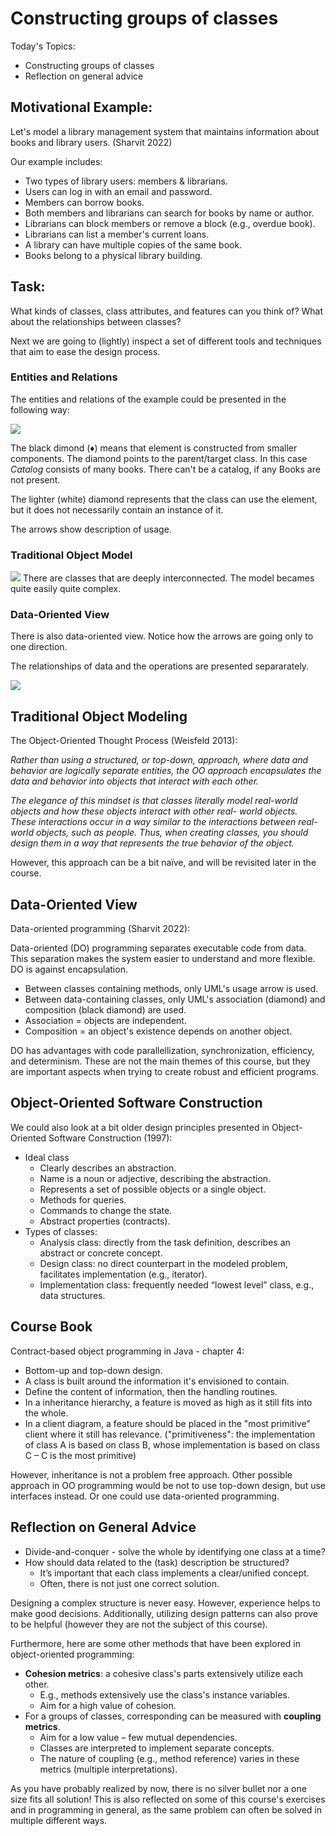 
# Constructing groups of classes

Today's Topics:

- Constructing groups of classes
- Reflection on general advice

## Motivational Example:
Let's model a library management system that maintains information about books and library users. (Sharvit 2022)

Our example includes:

- Two types of library users: members & librarians.
- Users can log in with an email and password.
- Members can borrow books.
- Both members and librarians can search for books by name or author.
- Librarians can block members or remove a block (e.g., overdue book).
- Librarians can list a member's current loans.
- A library can have multiple copies of the same book.
- Books belong to a physical library building.


## Task:
What kinds of classes, class attributes, and features can you think of? What about the relationships between classes?

Next we are going to (lightly) inspect a set of different tools and techniques that aim to ease the design process.

### Entities and Relations
The entities and relations of the example could be presented in the following way:

![](/img/part-6/entities_and_relations.jpg)

The black dimond (♦) means that element is constructed from smaller components. The diamond points to the parent/target class. In this case *Catalog* consists of many books. There can't be a catalog, if any Books are not present.

The lighter (white) diamond represents that the class can use the element, but it does not necessarily contain an instance of it.

The arrows show description of usage.



### Traditional Object Model

![](/img/part-6/traditional_object_model.png)
There are classes that are deeply interconnected. The model becames quite easily quite complex.

### Data-Oriented View
There is also data-oriented view. Notice how the arrows are going only to one direction.

The relationships of data and the operations are presented separarately.

![](/img/part-6/data_driven_view.png)

## Traditional Object Modeling

The Object-Oriented Thought Process (Weisfeld 2013):

*Rather than using a structured, or top-down, approach, where data and behavior are logically separate entities, the OO approach encapsulates the data and behavior into objects that interact with each other.*


*The elegance of this mindset is that classes literally model real-world objects and how these objects interact with other real- world objects. These interactions occur in a way similar to the interactions between real-world objects, such as people. Thus, when creating classes, you should design them in a way that represents the true behavior of the object.*

However, this approach can be a bit naïve, and will be revisited later in the course.

## Data-Oriented View

Data-oriented programming (Sharvit 2022):

Data-oriented (DO) programming separates executable code from data. This separation makes the system easier to understand and more flexible. DO is against encapsulation.

- Between classes containing methods, only UML's usage arrow is used.
- Between data-containing classes, only UML's association (diamond) and composition (black diamond) are used.
- Association = objects are independent.
- Composition = an object's existence depends on another object.

DO has advantages with code parallellization, synchronization, efficiency, and determinism. These are not the main themes of this course, but they are important aspects when trying to create robust and efficient programs.

## Object-Oriented Software Construction
We could also look at a bit older design principles presented in Object-Oriented Software Construction (1997):

- Ideal class
    - Clearly describes an abstraction.
    - Name is a noun or adjective, describing the abstraction.
    - Represents a set of possible objects or a single object.
    - Methods for queries.
    - Commands to change the state.
    - Abstract properties (contracts).
- Types of classes:
    - Analysis class: directly from the task definition, describes an abstract or concrete concept.
    - Design class: no direct counterpart in the modeled problem, facilitates implementation (e.g., iterator).
    - Implementation class: frequently needed “lowest level” class, e.g., data structures.

## Course Book
Contract-based object programming in Java - chapter 4:

- Bottom-up and top-down design.
- A class is built around the information it's envisioned to contain.
- Define the content of information, then the handling routines.
- In a inheritance hierarchy, a feature is moved as high as it still fits into the whole.
- In a client diagram, a feature should be placed in the "most primitive" client where it still has relevance. ("primitiveness": the implementation of class A is based on class B, whose implementation is based on class C – C is the most primitive)

However, inheritance is not a problem free approach. Other possible approach in OO programming would be not to use top-down design, but use interfaces instead. Or one could use data-oriented programming.

## Reflection on General Advice

- Divide-and-conquer - solve the whole by identifying one class at a time?
- How should data related to the (task) description be structured?
    - It’s important that each class implements a clear/unified concept.
    - Often, there is not just one correct solution.

Designing a complex structure is never easy. However, experience helps to make good decisions. Additionally, utilizing design patterns can also prove to be helpful (however they are not the subject of this course).

Furthermore, here are some other methods that have been explored in object-oriented programming:
- **Cohesion metrics**: a cohesive class's parts extensively utilize each other.
    - E.g., methods extensively use the class's instance variables.
    - Aim for a high value of cohesion.
- For a groups of classes, corresponding can be measured with **coupling metrics**.
    - Aim for a low value – few mutual dependencies.
    - Classes are interpreted to implement separate concepts.
    - The nature of coupling (e.g., method reference) varies in these metrics (multiple interpretations).


As you have probably realized by now, there is no silver bullet nor a one size fits all solution! This is also reflected on some of this course's exercises and in programming in general, as the same problem can often be solved in multiple different ways.